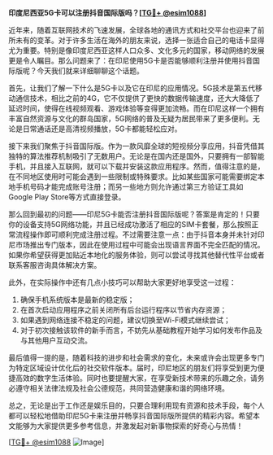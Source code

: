 **印度尼西亚5G卡可以注册抖音国际版吗？[[TG💪+ @esim1088](https://t.me/s/esim1088)]**

近年来，随着互联网技术的飞速发展，全球各地的通讯方式和社交平台也迎来了前所未有的变革。对于许多生活在海外的朋友来说，选择一张适合自己的电话卡显得尤为重要。特别是像印度尼西亚这样人口众多、文化多元的国家，移动网络的发展更是令人瞩目。那么问题来了：在印尼使用5G卡是否能够顺利注册并使用抖音国际版呢？今天我们就来详细聊聊这个话题。

首先，让我们了解一下什么是5G卡以及它在印尼的应用情况。5G技术是第五代移动通信技术，相比之前的4G，它不仅提供了更快的数据传输速度，还大大降低了延迟时间，使得在线视频观看、游戏体验等变得更加流畅。而在印尼这样一个拥有丰富自然资源与文化的群岛国家，5G网络的普及无疑为居民带来了更多便利。无论是日常通话还是高清视频播放，5G卡都能轻松应对。

接下来我们聚焦于抖音国际版。作为一款风靡全球的短视频分享应用，抖音凭借其独特的算法推荐机制吸引了无数用户。无论是在国内还是国外，只要拥有一部智能手机，并且接入互联网，就可以下载并安装这款应用程序。然而，值得注意的是，在不同地区使用时可能会遇到一些限制或特殊要求。比如某些国家可能需要绑定本地手机号码才能完成账号注册；而另一些地方则允许通过第三方验证工具如Google Play Store等方式直接登录。

那么回到最初的问题——印尼5G卡能否注册抖音国际版呢？答案是肯定的！只要你的设备支持5G网络功能，并且已经成功激活了相应的SIM卡套餐，那么按照正常流程操作即可顺利完成注册过程。不过需要注意一点：由于抖音本身并未针对印尼市场推出专门版本，因此在使用过程中可能会出现语言界面不完全匹配的情况。如果你希望获得更加贴近本地化的服务体验，则可以尝试寻找其他替代性平台或者联系客服咨询具体解决方案。

此外，在实际操作中还有几点小技巧可以帮助大家更好地享受这一过程：
1. 确保手机系统版本是最新的稳定版；
2. 在首次启动应用程序之前关闭所有后台运行程序以节省内存资源；
3. 如果遇到网络连接不稳定的问题，建议切换至Wi-Fi模式继续尝试；
4. 对于初次接触该软件的新手而言，不妨先从基础教程开始学习如何发布作品及与其他用户互动交流。

最后值得一提的是，随着科技的进步和社会需求的变化，未来或许会出现更多专门为特定区域设计优化后的社交软件版本。届时，印尼地区的朋友们将享受到更为便捷高效的数字生活体验。同时也要提醒大家，在享受新技术带来的乐趣之余，请务必遵守相关法律法规及社会公德规范，共同营造健康和谐的网络环境。

总之，无论是出于工作还是娱乐目的，只要合理利用现有资源和技术手段，每个人都可以轻松地借助印尼5G卡来注册并畅享抖音国际版所提供的精彩内容。希望本文能够为大家提供更多参考信息，并激发起对新事物探索的好奇心与热情！

[[TG💪+ @esim1088](https://t.me/s/esim1088) ![Image](https://i.postimg.cc/4NQfJmqS/Snipaste-2025-05-13-00-14-12.png)]